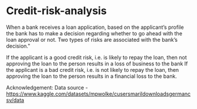 # Credit-risk-analysis
When a bank receives a loan application, based on the applicant’s profile the bank has to make a decision regarding whether to go ahead with the loan approval or not. Two types of risks are associated with the bank’s decision."

If the applicant is a good credit risk, i.e. is likely to repay the loan, then not approving the loan to the person results in a loss of business to the bank
If the applicant is a bad credit risk, i.e. is not likely to repay the loan, then approving the loan to the person results in a financial loss to the bank.

Acknowledgement:
Data source - https://www.kaggle.com/datasets/mpwolke/cusersmarildownloadsgermancsv/data


